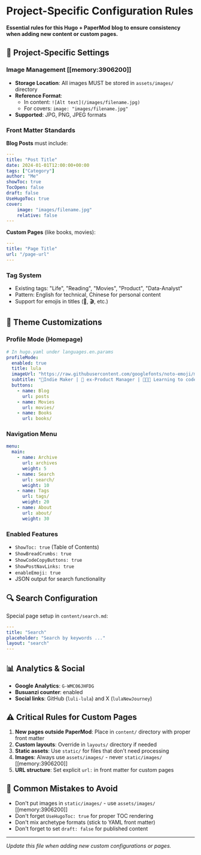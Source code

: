 # Project-Specific Configuration Rules

**Essential rules for this Hugo + PaperMod blog to ensure consistency when adding new content or custom pages.**

## 🔧 Project-Specific Settings

### Image Management [[memory:3906200]]
- **Storage Location**: All images MUST be stored in `assets/images/` directory
- **Reference Format**: 
  - In content: `![Alt text](/images/filename.jpg)`
  - For covers: `image: "images/filename.jpg"`
- **Supported**: JPG, PNG, JPEG formats

### Front Matter Standards
**Blog Posts** must include:
```yaml
---
title: "Post Title"
date: 2024-01-01T12:00:00+00:00
tags: ["Category"]
author: "Me"
showToc: true
TocOpen: false
draft: false
UseHugoToc: true
cover:
    image: "images/filename.jpg"
    relative: false
---
```

**Custom Pages** (like books, movies):
```yaml
---
title: "Page Title"
url: "/page-url"
---
```

### Tag System
- Existing tags: "Life", "Reading", "Movies", "Product", "Data-Analyst"
- Pattern: English for technical, Chinese for personal content
- Support for emojis in titles (📖, 🎬, etc.)

## 🎨 Theme Customizations

### Profile Mode (Homepage)
```yaml
# In hugo.yaml under languages.en.params
profileMode:
  enabled: true
  title: lula
  imageUrl: "https://raw.githubusercontent.com/googlefonts/noto-emoji/master/svg/emoji_u1f469_1f3fb_200d_1f4bb.svg"
  subtitle: "🦌Indie Maker | 📱 ex-Product Manager | 👩🏻‍💻 Learning to code| 🌲 Loving Nature"
  buttons:
    - name: Blog
      url: posts
    - name: Movies
      url: movies/
    - name: Books
      url: books/
```

### Navigation Menu
```yaml
menu:
  main:
    - name: Archive
      url: archives
      weight: 5
    - name: Search
      url: search/
      weight: 10
    - name: Tags
      url: tags/
      weight: 20
    - name: About
      url: about/
      weight: 30
```

### Enabled Features
- `ShowToc: true` (Table of Contents)
- `ShowBreadCrumbs: true`
- `ShowCodeCopyButtons: true`
- `ShowPostNavLinks: true`
- `enableEmoji: true`
- JSON output for search functionality

## 🔍 Search Configuration
Special page setup in `content/search.md`:
```yaml
---
title: "Search"
placeholder: "Search by keywords ..."
layout: "search"
---
```

## 📊 Analytics & Social
- **Google Analytics**: `G-WMC06JHFDG`
- **Busuanzi counter**: enabled
- **Social links**: GitHub (`luli-lula`) and X (`lulaNewJourney`)

## ⚠️ Critical Rules for Custom Pages

1. **New pages outside PaperMod**: Place in `content/` directory with proper front matter
2. **Custom layouts**: Override in `layouts/` directory if needed
3. **Static assets**: Use `static/` for files that don't need processing
4. **Images**: Always use `assets/images/` - never `static/images/` [[memory:3906200]]
5. **URL structure**: Set explicit `url:` in front matter for custom pages

## 🚫 Common Mistakes to Avoid

- Don't put images in `static/images/` - use `assets/images/` [[memory:3906200]]
- Don't forget `UseHugoToc: true` for proper TOC rendering
- Don't mix archetype formats (stick to YAML front matter)
- Don't forget to set `draft: false` for published content

---

*Update this file when adding new custom configurations or pages.*